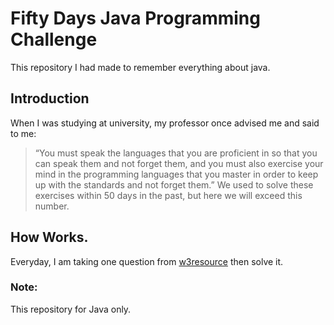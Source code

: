 # Fifty Days Java Programming Challenge
This repository I had made to remember everything about java.

## Introduction
When I was studying at university, my professor once advised me and said to me:
> “You must speak the languages ​​that you are proficient in so that you can speak them and not forget them, and you must also exercise your mind in the programming languages ​​that you master in order to keep up with the standards and not forget them.”
We used to solve these exercises within 50 days in the past, but here we will exceed this number.

## How Works.
Everyday, I am taking one question from [w3resource](https://www.w3resource.com/) then solve it. 

### Note:
This repository for Java only. 
